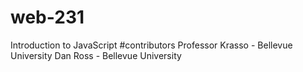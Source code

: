 # web-231
Introduction to JavaScript
#contributors
Professor Krasso - Bellevue University
Dan Ross - Bellevue University